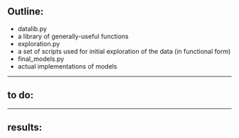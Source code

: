 ## Outline: ##

- datalib.py
 - a library of generally-useful functions
- exploration.py
 - a set of scripts used for initial exploration of the data (in functional form)
- final_models.py
 - actual implementations of models


------------------------------------------------
## to do: ##

------------------------------------------------
## results: ##
